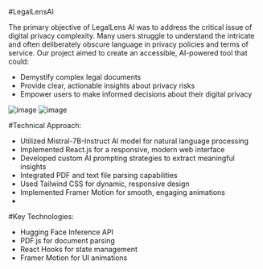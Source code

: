 #LegalLensAI

The primary objective of LegalLens AI was to address the critical issue of digital privacy complexity. Many users struggle to understand the intricate and often deliberately obscure language in privacy policies and terms of service. Our project aimed to create an accessible, AI-powered tool that could:
- Demystify complex legal documents
- Provide clear, actionable insights about privacy risks
- Empower users to make informed decisions about their digital privacy

![image](https://github.com/user-attachments/assets/2d662b47-b4fd-4886-81ca-dc874b5bc5fc)
![image](https://github.com/user-attachments/assets/c9683067-f4de-44eb-9e3d-95fc7771897a)

#Technical Approach:
- Utilized Mistral-7B-Instruct AI model for natural language processing
- Implemented React.js for a responsive, modern web interface
- Developed custom AI prompting strategies to extract meaningful insights
- Integrated PDF and text file parsing capabilities
- Used Tailwind CSS for dynamic, responsive design
- Implemented Framer Motion for smooth, engaging animations
- 
#Key Technologies:
- Hugging Face Inference API
- PDF.js for document parsing
- React Hooks for state management
- Framer Motion for UI animations
